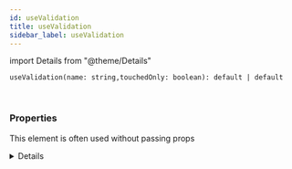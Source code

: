 ```yaml
---
id: useValidation
title: useValidation
sidebar_label: useValidation
---
```


import Details from "@theme/Details"


```tsx
useValidation(name: string,touchedOnly: boolean): default | default
```
<br/>



### Properties

This element is often used without passing props

<Details summary={<summary><b>Additional properties for advanced use cases</b></summary>}><div>

| Properties | Type | Description |
| --------- | ---- | ----------- |
| name | string |  |
| touchedOnly | boolean |  |


</div></Details>